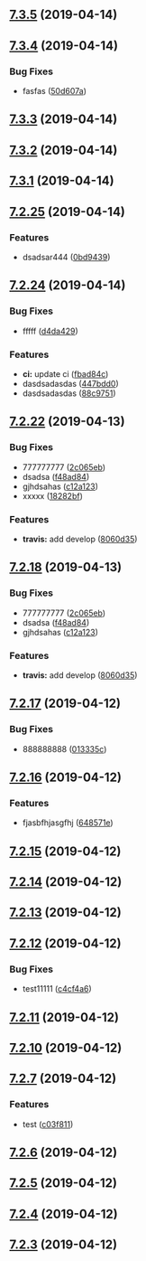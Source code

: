 <a name="7.3.5"></a>
## [7.3.5](https://github.com/laixiangran/ng-xdesign/compare/7.3.4...7.3.5) (2019-04-14)



<a name="7.3.4"></a>
## [7.3.4](https://github.com/laixiangran/ng-xdesign/compare/7.3.3...7.3.4) (2019-04-14)


### Bug Fixes

* fasfas ([50d607a](https://github.com/laixiangran/ng-xdesign/commit/50d607a))



<a name="7.3.3"></a>
## [7.3.3](https://github.com/laixiangran/ng-xdesign/compare/7.3.2...7.3.3) (2019-04-14)



<a name="7.3.2"></a>
## [7.3.2](https://github.com/laixiangran/ng-xdesign/compare/7.3.1...7.3.2) (2019-04-14)



<a name="7.3.1"></a>
## [7.3.1](https://github.com/laixiangran/ng-xdesign/compare/7.3.0...7.3.1) (2019-04-14)



<a name="7.2.25"></a>
## [7.2.25](https://github.com/laixiangran/ng-xdesign/compare/7.2.24...7.2.25) (2019-04-14)


### Features

* dsadsar444 ([0bd9439](https://github.com/laixiangran/ng-xdesign/commit/0bd9439))



<a name="7.2.24"></a>
## [7.2.24](https://github.com/laixiangran/ng-xdesign/compare/7.2.23...7.2.24) (2019-04-14)


### Bug Fixes

* fffff ([d4da429](https://github.com/laixiangran/ng-xdesign/commit/d4da429))


### Features

* **ci:** update ci ([fbad84c](https://github.com/laixiangran/ng-xdesign/commit/fbad84c))
* dasdsadasdas ([447bdd0](https://github.com/laixiangran/ng-xdesign/commit/447bdd0))
* dasdsadasdas ([88c9751](https://github.com/laixiangran/ng-xdesign/commit/88c9751))



<a name="7.2.22"></a>
## [7.2.22](https://github.com/laixiangran/ng-xdesign/compare/7.2.20...7.2.22) (2019-04-13)


### Bug Fixes

* 777777777 ([2c065eb](https://github.com/laixiangran/ng-xdesign/commit/2c065eb))
* dsadsa ([f48ad84](https://github.com/laixiangran/ng-xdesign/commit/f48ad84))
* gjhdsahas ([c12a123](https://github.com/laixiangran/ng-xdesign/commit/c12a123))
* xxxxx ([18282bf](https://github.com/laixiangran/ng-xdesign/commit/18282bf))


### Features

* **travis:** add develop ([8060d35](https://github.com/laixiangran/ng-xdesign/commit/8060d35))



<a name="7.2.18"></a>
## [7.2.18](https://github.com/laixiangran/ng-xdesign/compare/7.2.20...7.2.18) (2019-04-13)


### Bug Fixes

* 777777777 ([2c065eb](https://github.com/laixiangran/ng-xdesign/commit/2c065eb))
* dsadsa ([f48ad84](https://github.com/laixiangran/ng-xdesign/commit/f48ad84))
* gjhdsahas ([c12a123](https://github.com/laixiangran/ng-xdesign/commit/c12a123))


### Features

* **travis:** add develop ([8060d35](https://github.com/laixiangran/ng-xdesign/commit/8060d35))



<a name="7.2.17"></a>
## [7.2.17](https://github.com/laixiangran/ng-xdesign/compare/7.2.16...7.2.17) (2019-04-12)


### Bug Fixes

* 888888888 ([013335c](https://github.com/laixiangran/ng-xdesign/commit/013335c))



<a name="7.2.16"></a>
## [7.2.16](https://github.com/laixiangran/ng-xdesign/compare/7.2.14...7.2.16) (2019-04-12)


### Features

* fjasbfhjasgfhj ([648571e](https://github.com/laixiangran/ng-xdesign/commit/648571e))



<a name="7.2.15"></a>
## [7.2.15](https://github.com/laixiangran/ng-xdesign/compare/7.2.14...7.2.15) (2019-04-12)



<a name="7.2.14"></a>
## [7.2.14](https://github.com/laixiangran/ng-xdesign/compare/7.2.12...7.2.14) (2019-04-12)



<a name="7.2.13"></a>
## [7.2.13](https://github.com/laixiangran/ng-xdesign/compare/7.2.12...7.2.13) (2019-04-12)



<a name="7.2.12"></a>
## [7.2.12](https://github.com/laixiangran/ng-xdesign/compare/7.2.9...7.2.12) (2019-04-12)


### Bug Fixes

* test11111 ([c4cf4a6](https://github.com/laixiangran/ng-xdesign/commit/c4cf4a6))



<a name="7.2.11"></a>
## [7.2.11](https://github.com/laixiangran/ng-xdesign/compare/7.2.9...7.2.11) (2019-04-12)



<a name="7.2.10"></a>
## [7.2.10](https://github.com/laixiangran/ng-xdesign/compare/7.2.9...7.2.10) (2019-04-12)



<a name="7.2.7"></a>
## [7.2.7](https://github.com/laixiangran/ng-xdesign/compare/v7.2.6...v7.2.7) (2019-04-12)


### Features

* test ([c03f811](https://github.com/laixiangran/ng-xdesign/commit/c03f811))



## [7.2.6](https://github.com/laixiangran/ng-xdesign/compare/7.2.5...v7.2.6) (2019-04-12)



## [7.2.5](https://github.com/laixiangran/ng-xdesign/compare/7.2.4...7.2.5) (2019-04-12)



## [7.2.4](https://github.com/laixiangran/ng-xdesign/compare/7.2.3...7.2.4) (2019-04-12)



## [7.2.3](https://github.com/laixiangran/ng-xdesign/compare/7.2.0...7.2.3) (2019-04-12)



